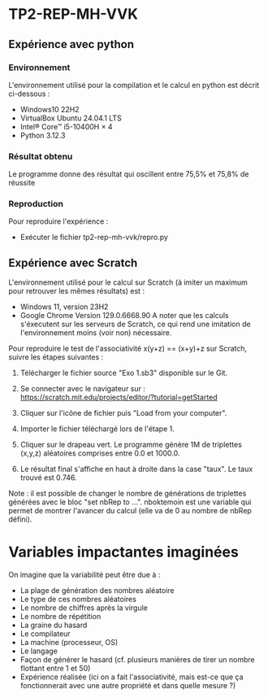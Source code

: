 # TP2-REP-MH-VVK


## Expérience avec python

### Environnement
L'environnement utilisé pour la compilation et le calcul en python est décrit ci-dessous :
* Windows10 22H2
* VirtualBox Ubuntu 24.04.1 LTS
* Intel® Core™ i5-10400H × 4
* Python 3.12.3

### Résultat obtenu

Le programme donne des résultat qui oscillent entre 75,5% et 75,8% de réussite

### Reproduction

Pour reproduire l'expérience : 
* Exécuter le fichier tp2-rep-mh-vvk/repro.py

## Expérience avec Scratch

L'environnement utilisé pour le calcul sur Scratch (à imiter un maximum pour retrouver les mêmes résultats) est :
* Windows 11, version 23H2
* Google Chrome Version 129.0.6668.90
A noter que les calculs s'éxecutent sur les serveurs de Scratch, ce qui rend une imitation de l'environnement moins (voir non) nécessaire.

Pour reproduire le test de l'associativité x(y+z) == (x+y)+z sur Scratch, suivre les étapes suivantes :

1. Télécharger le fichier source "Exo 1.sb3" disponible sur le Git.

2. Se connecter avec le navigateur sur : https://scratch.mit.edu/projects/editor/?tutorial=getStarted

3. Cliquer sur l'icône de fichier puis "Load from your computer".

4. Importer le fichier téléchargé lors de l'étape 1.

5. Cliquer sur le drapeau vert. Le programme génère 1M de triplettes (x,y,z) aléatoires comprises entre 0.0 et 1000.0.

6. Le résultat final s'affiche en haut à droite dans la case "taux". Le taux trouvé est 0.746.

Note : il est possible de changer le nombre de générations de triplettes générées avec le bloc "set nbRep to ...". nboktemoin est une variable qui permet de montrer l'avancer du calcul (elle va de 0 au nombre de nbRep défini).

# Variables impactantes imaginées

On imagine que la variabilité peut être due à :
- La plage de génération des nombres aléatoire
- Le type de ces nombres aléatoires
- Le nombre de chiffres après la virgule
- Le nombre de répétition
- La graine du hasard
- Le compilateur
- La machine (processeur, OS)
- Le langage
- Façon de générer le hasard (cf. plusieurs manières de tirer un nombre flottant entre 1 et 50)
- Expérience réalisée (ici on a fait l'associativité, mais est-ce que ça fonctionnerait avec une autre propriété et dans quelle mesure ?)

